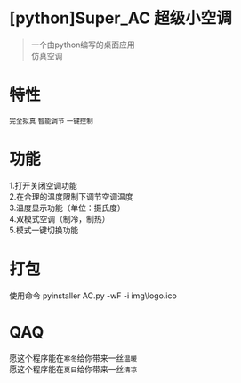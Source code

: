 # [python]Super_AC 超级小空调
>一个由python编写的桌面应用  
>仿真空调
# 特性
`完全拟真`    `智能调节`    `一键控制`
# 功能
1.打开关闭空调功能  
2.在合理的温度限制下调节空调温度  
3.温度显示功能（单位：摄氏度）  
4.双模式空调（制冷，制热）  
5.模式一键切换功能  
# 打包
使用命令
    pyinstaller AC.py -wF -i img\logo.ico
# QAQ
愿这个程序能在`寒冬`给你带来一丝`温暖`  
愿这个程序能在`夏日`给你带来一丝`清凉`  

